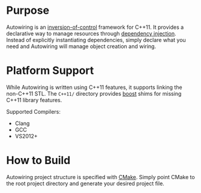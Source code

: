 # Purpose

Autowiring is an [inversion-of-control](http://en.wikipedia.org/wiki/Inversion_of_control) framework for C++11. It provides a declarative way to manage resources through [dependency injection](http://en.wikipedia.org/wiki/Dependency_injection). Instead of explicitly instantiating dependencies, simply declare what you need and Autowiring will manage object creation and wiring.

# Platform Support

While Autowiring is written using C++11 features, it supports linking the non-C++11 STL. The `C++11/` directory provides [boost](http://www.boost.org/) shims for missing C++11 library features.

Supported Compilers:
* Clang
* GCC
* VS2012+

# How to Build

Autowiring project structure is specified with [CMake](http://www.cmake.org/). Simply point CMake to the root project directory and generate your desired project file.
